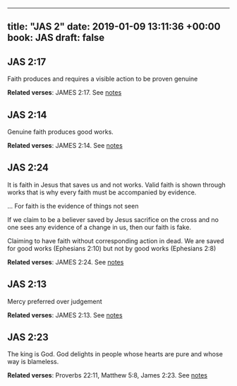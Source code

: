 
---
title: "JAS 2"
date: 2019-01-09 13:11:36 +00:00
book: JAS
draft: false
---

## JAS 2:17

Faith produces and requires a visible action to be proven genuine

**Related verses**: JAMES 2:17. See [notes](https://my.bible.com/notes/3073447533717742407)


## JAS 2:14

Genuine faith produces good works.

**Related verses**: JAMES 2:14. See [notes](https://my.bible.com/notes/3073446816273654584)


## JAS 2:24

It is faith in Jesus that saves us and not works. Valid faith is shown through works that is why every faith must be accompanied by evidence.

... For faith is the evidence of things not seen

If we claim to be a believer saved by Jesus sacrifice on the cross and no one sees any evidence of a change in us, then our faith is fake.

Claiming to have faith without corresponding action in dead. We are saved for good works (Ephesians 2:10) but not by good works (Ephesians 2:8)

**Related verses**: JAMES 2:24. See [notes](https://my.bible.com/notes/2805231854457447299)


## JAS 2:13

Mercy preferred over judgement

**Related verses**: JAMES 2:13. See [notes](https://my.bible.com/notes/2585505456794100675)


## JAS 2:23

The king is God. God delights in people whose hearts are pure and whose way is blameless.

**Related verses**: Proverbs 22:11, Matthew 5:8, James 2:23. See [notes](https://my.bible.com/notes/3631372831868838579)

